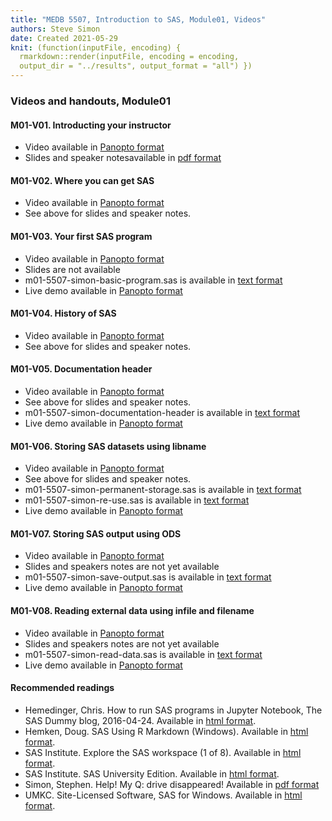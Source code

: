 ```yaml
---
title: "MEDB 5507, Introduction to SAS, Module01, Videos"
authors: Steve Simon
date: Created 2021-05-29
knit: (function(inputFile, encoding) {
  rmarkdown::render(inputFile, encoding = encoding,
  output_dir = "../results", output_format = "all") }) 
---
```


### Videos and handouts, Module01

#### M01-V01. Introducting your instructor

+ Video available in [Panopto format][m01v01]
+ Slides and speaker notesavailable in [pdf format][git1]

#### M01-V02. Where you can get SAS

+ Video available in [Panopto format][m01v02]
+ See above for slides and speaker notes.

#### M01-V03. Your first SAS program

+ Video available in [Panopto format][m01V03]
+ Slides are not available
+ m01-5507-simon-basic-program.sas is available in [text format][git2]
+ Live demo available in [Panopto format][m01v03a]

#### M01-V04. History of SAS
+ Video available in [Panopto format][m01v04]
+ See above for slides and speaker notes.

#### M01-V05. Documentation header

+ Video available in [Panopto format][m01v05]
+ See above for slides and speaker notes.
+ m01-5507-simon-documentation-header is available in [text format][git3]
+ Live demo available in [Panopto format][m01v05a]

#### M01-V06. Storing SAS datasets using libname

+ Video available in [Panopto format][m01v06]
+ See above for slides and speaker notes.
+ m01-5507-simon-permanent-storage.sas is available in [text format][git4]
+ m01-5507-simon-re-use.sas is available in [text format][git5]
+ Live demo available in [Panopto format][m01v06a]

#### M01-V07. Storing SAS output using ODS

+ Video available in [Panopto format][m01v07]
+ Slides and speakers notes are not yet available
+ m01-5507-simon-save-output.sas is available in [text format][git6]
+ Live demo available in [Panopto format][m01v07a]

#### M01-V08. Reading external data using infile and filename

+ Video available in [Panopto format][m01v08]
+ Slides and speakers notes are not yet available
+ m01-5507-simon-read-data.sas is available in [text format][git7]
+ Live demo available in [Panopto format][m01v08a]

#### Recommended readings

+ Hemedinger, Chris. How to run SAS programs in Jupyter Notebook, The SAS Dummy blog, 2016-04-24. Available in [html format][hem1].
+ Hemken, Doug. SAS Using R Markdown (Windows). Available in [html format][hem2].
+ SAS Institute. Explore the SAS workspace (1 of 8). Available in [html format][sas1].
+ SAS Institute. SAS University Edition. Available in [html format][sas2].
+ Simon, Stephen. Help! My Q: drive disappeared! Available in [pdf format][sim1]
+ UMKC. Site-Licensed Software, SAS for Windows. Available in [html format][umk1].

[hem1]: https://blogs.sas.com/content/sasdummy/2016/04/24/how-to-run-sas-programs-in-jupyter-notebook/
[hem2]: https://www.ssc.wisc.edu/~hemken/SASworkshops/Markdown/SASmarkdown.html
[sas1]: http://support.sas.com/training/sas94/m3_1.htm
[sas2]: https://www.sas.com/en_us/software/university-edition.html
[sim1]: https://github.com/pmean/introduction-to-sql/blob/master/results/m01-lost-drive.pdf
[umk1]: https://www.umkc.edu/is/support/services/software/siteLicensed/SAS/Index.asp

[git1]: https://github.com/pmean/introduction-to-SAS/blob/master/results/m01-course-introduction.pdf
[git2]: https://github.com/pmean/introduction-to-SAS/blob/master/src/m01-5507-simon-basic-program.sas
[git3]: https://github.com/pmean/introduction-to-SAS/blob/master/src/m01-5507-simon-documentation-header.sas
[git4]: https://github.com/pmean/introduction-to-SAS/blob/master/src/m01-5507-simon-permanent-storage.sas
[git5]: https://github.com/pmean/introduction-to-SAS/blob/master/src/m01-5507-simon-re-use.sas
[git6]: https://github.com/pmean/introduction-to-SAS/blob/master/src/m01-5507-simon-save-output.sas
[git7]: https://github.com/pmean/introduction-to-SAS/blob/master/src/m01-5507-simon-read-data.sas

[m01v01]: https://umkc.hosted.panopto.com/Panopto/Pages/Viewer.aspx?id=700eeac6-121e-46d6-a080-ad4500e4c370
[m01v02]: https://umkc.hosted.panopto.com/Panopto/Pages/Viewer.aspx?id=a1030297-ab65-4916-a913-ad4500e5d72a
[m01v03]: https://umkc.hosted.panopto.com/Panopto/Pages/Viewer.aspx?id=c9b57b4f-3c10-4452-846e-ad4500e79d1c
[m01v04]: https://umkc.hosted.panopto.com/Panopto/Pages/Viewer.aspx?id=581a095f-76d2-4cc4-9915-ad4500e9258b
[m01V05]: https://umkc.hosted.panopto.com/Panopto/Pages/Viewer.aspx?id=7f15273f-eac7-44b0-8185-ad4500ec1910
[m01V06]: https://umkc.hosted.panopto.com/Panopto/Pages/Viewer.aspx?id=8939958a-d768-45dc-b544-ad4500f6261a
[m01v07]: https://umkc.hosted.panopto.com/Panopto/Pages/Viewer.aspx?id=585aaf55-3c25-4e7d-969b-ad4500f74c55
[m01v08]: https://umkc.hosted.panopto.com/Panopto/Pages/Viewer.aspx?id=e2e5c875-eb04-48c5-8764-ad4500f838ae

[m01v03a]: https://umkc.hosted.panopto.com/Panopto/Pages/Viewer.aspx?id=1151e938-5f2c-4e76-bc0f-ad4500fb91a5
[m01v05a]: https://umkc.hosted.panopto.com/Panopto/Pages/Viewer.aspx?id=0b8e1d29-5f3f-4b3e-94ca-ad4501006f02
[m01v06a]: https://umkc.hosted.panopto.com/Panopto/Pages/Viewer.aspx?id=963be955-cb09-48d5-973b-ad45010475c7
[m01v07a]: https://umkc.hosted.panopto.com/Panopto/Pages/Viewer.aspx?id=dea22af5-cc6f-4ec6-9034-ad4501080b71
[m01v08a]: https://umkc.hosted.panopto.com/Panopto/Pages/Viewer.aspx?id=8675ded2-f735-407b-87ef-ad4501107d0e

